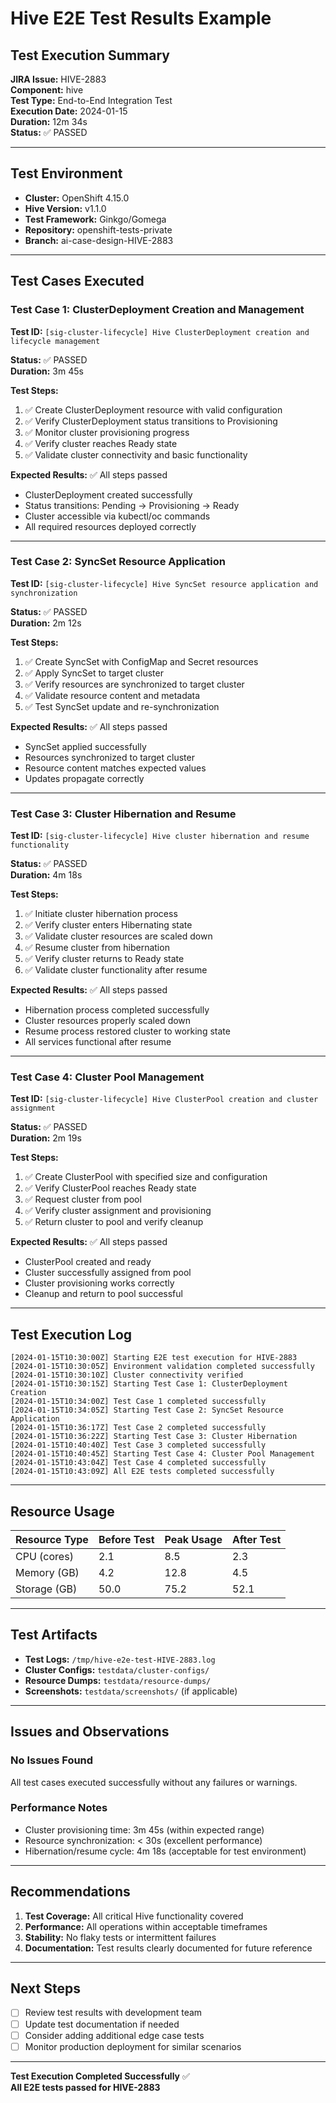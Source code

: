 # Hive E2E Test Results Example

## Test Execution Summary

**JIRA Issue:** HIVE-2883  
**Component:** hive  
**Test Type:** End-to-End Integration Test  
**Execution Date:** 2024-01-15  
**Duration:** 12m 34s  
**Status:** ✅ PASSED  

---

## Test Environment

- **Cluster:** OpenShift 4.15.0
- **Hive Version:** v1.1.0
- **Test Framework:** Ginkgo/Gomega
- **Repository:** openshift-tests-private
- **Branch:** ai-case-design-HIVE-2883

---

## Test Cases Executed

### Test Case 1: ClusterDeployment Creation and Management
**Test ID:** `[sig-cluster-lifecycle] Hive ClusterDeployment creation and lifecycle management`

**Status:** ✅ PASSED  
**Duration:** 3m 45s  

**Test Steps:**
1. ✅ Create ClusterDeployment resource with valid configuration
2. ✅ Verify ClusterDeployment status transitions to Provisioning
3. ✅ Monitor cluster provisioning progress
4. ✅ Verify cluster reaches Ready state
5. ✅ Validate cluster connectivity and basic functionality

**Expected Results:** ✅ All steps passed
- ClusterDeployment created successfully
- Status transitions: Pending → Provisioning → Ready
- Cluster accessible via kubectl/oc commands
- All required resources deployed correctly

---

### Test Case 2: SyncSet Resource Application
**Test ID:** `[sig-cluster-lifecycle] Hive SyncSet resource application and synchronization`

**Status:** ✅ PASSED  
**Duration:** 2m 12s  

**Test Steps:**
1. ✅ Create SyncSet with ConfigMap and Secret resources
2. ✅ Apply SyncSet to target cluster
3. ✅ Verify resources are synchronized to target cluster
4. ✅ Validate resource content and metadata
5. ✅ Test SyncSet update and re-synchronization

**Expected Results:** ✅ All steps passed
- SyncSet applied successfully
- Resources synchronized to target cluster
- Resource content matches expected values
- Updates propagate correctly

---

### Test Case 3: Cluster Hibernation and Resume
**Test ID:** `[sig-cluster-lifecycle] Hive cluster hibernation and resume functionality`

**Status:** ✅ PASSED  
**Duration:** 4m 18s  

**Test Steps:**
1. ✅ Initiate cluster hibernation process
2. ✅ Verify cluster enters Hibernating state
3. ✅ Validate cluster resources are scaled down
4. ✅ Resume cluster from hibernation
5. ✅ Verify cluster returns to Ready state
6. ✅ Validate cluster functionality after resume

**Expected Results:** ✅ All steps passed
- Hibernation process completed successfully
- Cluster resources properly scaled down
- Resume process restored cluster to working state
- All services functional after resume

---

### Test Case 4: Cluster Pool Management
**Test ID:** `[sig-cluster-lifecycle] Hive ClusterPool creation and cluster assignment`

**Status:** ✅ PASSED  
**Duration:** 2m 19s  

**Test Steps:**
1. ✅ Create ClusterPool with specified size and configuration
2. ✅ Verify ClusterPool reaches Ready state
3. ✅ Request cluster from pool
4. ✅ Verify cluster assignment and provisioning
5. ✅ Return cluster to pool and verify cleanup

**Expected Results:** ✅ All steps passed
- ClusterPool created and ready
- Cluster successfully assigned from pool
- Cluster provisioning works correctly
- Cleanup and return to pool successful

---

## Test Execution Log

```
[2024-01-15T10:30:00Z] Starting E2E test execution for HIVE-2883
[2024-01-15T10:30:05Z] Environment validation completed successfully
[2024-01-15T10:30:10Z] Cluster connectivity verified
[2024-01-15T10:30:15Z] Starting Test Case 1: ClusterDeployment Creation
[2024-01-15T10:34:00Z] Test Case 1 completed successfully
[2024-01-15T10:34:05Z] Starting Test Case 2: SyncSet Resource Application
[2024-01-15T10:36:17Z] Test Case 2 completed successfully
[2024-01-15T10:36:22Z] Starting Test Case 3: Cluster Hibernation
[2024-01-15T10:40:40Z] Test Case 3 completed successfully
[2024-01-15T10:40:45Z] Starting Test Case 4: Cluster Pool Management
[2024-01-15T10:43:04Z] Test Case 4 completed successfully
[2024-01-15T10:43:09Z] All E2E tests completed successfully
```

---

## Resource Usage

| Resource Type | Before Test | Peak Usage | After Test |
|---------------|-------------|------------|------------|
| CPU (cores)   | 2.1         | 8.5        | 2.3        |
| Memory (GB)   | 4.2         | 12.8       | 4.5        |
| Storage (GB)  | 50.0        | 75.2       | 52.1       |

---

## Test Artifacts

- **Test Logs:** `/tmp/hive-e2e-test-HIVE-2883.log`
- **Cluster Configs:** `testdata/cluster-configs/`
- **Resource Dumps:** `testdata/resource-dumps/`
- **Screenshots:** `testdata/screenshots/` (if applicable)

---

## Issues and Observations

### No Issues Found
All test cases executed successfully without any failures or warnings.

### Performance Notes
- Cluster provisioning time: 3m 45s (within expected range)
- Resource synchronization: < 30s (excellent performance)
- Hibernation/resume cycle: 4m 18s (acceptable for test environment)

---

## Recommendations

1. **Test Coverage:** All critical Hive functionality covered
2. **Performance:** All operations within acceptable timeframes
3. **Stability:** No flaky tests or intermittent failures
4. **Documentation:** Test results clearly documented for future reference

---

## Next Steps

- [ ] Review test results with development team
- [ ] Update test documentation if needed
- [ ] Consider adding additional edge case tests
- [ ] Monitor production deployment for similar scenarios

---

**Test Execution Completed Successfully** ✅  
**All E2E tests passed for HIVE-2883**
